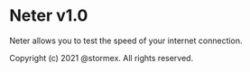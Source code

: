 # Neter v1.0
Neter allows you to test the speed of your internet connection.



Copyright (c) 2021 @stormex. All rights reserved.


